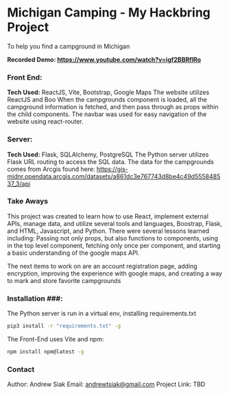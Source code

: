 

# Michigan Camping - My Hackbring Project
To help you find a campground in Michigan


**Recorded Demo: https://www.youtube.com/watch?v=igf2BBRflRo**


### Front End:
**Tech Used:** ReactJS, Vite, Bootstrap, Google Maps
    The website utilizes ReactJS and Boo When the campgrounds component is loaded, all the campground information is fetched, and then pass through as props within the child components. The navbar was used for easy navigation of the website using react-router.


### Server:
**Tech Used:** Flask, SQLAlchemy, PostgreSQL
    The Python server utilizes Flask URL routing to access the SQL data. The data for the campgrounds comes from Arcgis found here: https://gis-midnr.opendata.arcgis.com/datasets/a861dc3e767743d8be4c49d555848537_3/api 


### Take Aways ###
This project was created to learn how to use React, implement external APIs, manage data, and utilize several tools and languages, Boostrap, Flask, and HTML, Javascript, and Python. There were several lessons learned including: Passing not only props, but also functions to components, using <Router> in the top level component, fetching only once per component, and starting a basic understanding of the google maps API.


The next items to work on are an account registration page, adding encryption, improving the experience with google maps, and creating a way to mark and store favorite campgrounds


### Installation ###:
The Python server is run in a virtual env, installing requirements.txt
  ```sh
  pip3 install -r "requirements.txt" -g
  ```

The Front-End uses Vite and npm:
  ```sh
  npm install npm@latest -g
  ```


### Contact ###
Author: Andrew Siak
Email: andrewtsiak@gmail.com
Project Link: TBD
